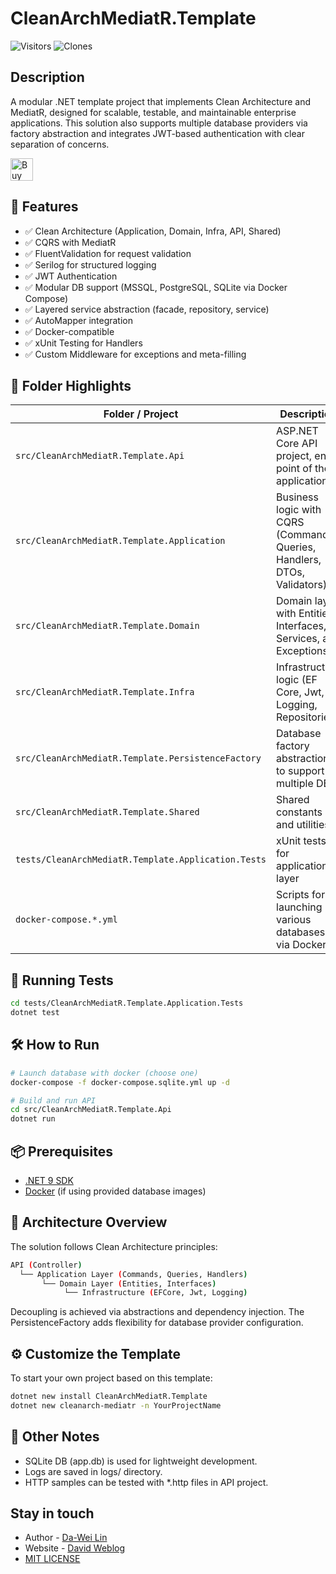 # CleanArchMediatR.Template

![Visitors](https://img.shields.io/badge/visitors-162_total-brightgreen)
![Clones](https://img.shields.io/badge/clones-58_total_37_unique-blue) <!--CLONE-BADGE-->

## Description 

A modular .NET template project that implements Clean Architecture and MediatR, designed for scalable, testable, and maintainable enterprise applications. This solution also supports multiple database providers via factory abstraction and integrates JWT-based authentication with clear separation of concerns.

<a href='https://ko-fi.com/F1F82YR41' target='_blank'><img height='36' style='border:0px;height:36px;' src='https://storage.ko-fi.com/cdn/kofi6.png?v=6' border='0' alt='Buy Me a Coffee at ko-fi.com' /></a>

## 🚀 Features

- ✅ Clean Architecture (Application, Domain, Infra, API, Shared)
- ✅ CQRS with MediatR
- ✅ FluentValidation for request validation
- ✅ Serilog for structured logging
- ✅ JWT Authentication
- ✅ Modular DB support (MSSQL, PostgreSQL, SQLite via Docker Compose)
- ✅ Layered service abstraction (facade, repository, service)
- ✅ AutoMapper integration
- ✅ Docker-compatible
- ✅ xUnit Testing for Handlers
- ✅ Custom Middleware for exceptions and meta-filling

## 🧱 Folder Highlights

| Folder / Project                                    | Description                                                              |
| --------------------------------------------------- | ------------------------------------------------------------------------ |
| `src/CleanArchMediatR.Template.Api`                 | ASP.NET Core API project, entry point of the application                 |
| `src/CleanArchMediatR.Template.Application`         | Business logic with CQRS (Commands, Queries, Handlers, DTOs, Validators) |
| `src/CleanArchMediatR.Template.Domain`              | Domain layer with Entities, Interfaces, Services, and Exceptions         |
| `src/CleanArchMediatR.Template.Infra`               | Infrastructure logic (EF Core, Jwt, Logging, Repositories)               |
| `src/CleanArchMediatR.Template.PersistenceFactory`  | Database factory abstraction to support multiple DBs                     |
| `src/CleanArchMediatR.Template.Shared`              | Shared constants and utilities                                           |
| `tests/CleanArchMediatR.Template.Application.Tests` | xUnit tests for application layer                                        |
| `docker-compose.*.yml`                              | Scripts for launching various databases via Docker                       |

## 🧪 Running Tests

```bash
cd tests/CleanArchMediatR.Template.Application.Tests
dotnet test
```

## 🛠️ How to Run

```bash
# Launch database with docker (choose one)
docker-compose -f docker-compose.sqlite.yml up -d

# Build and run API
cd src/CleanArchMediatR.Template.Api
dotnet run
```

## 📦 Prerequisites

- [.NET 9 SDK](https://dotnet.microsoft.com/en-us/download/dotnet/9.0)
- [Docker](https://www.docker.com/) (if using provided database images)

## 🧠 Architecture Overview

The solution follows Clean Architecture principles:

```bash
API (Controller)
  └── Application Layer (Commands, Queries, Handlers)
       └── Domain Layer (Entities, Interfaces)
            └── Infrastructure (EFCore, Jwt, Logging)
```

Decoupling is achieved via abstractions and dependency injection. The PersistenceFactory adds flexibility for database provider configuration.

## ⚙️ Customize the Template

To start your own project based on this template:

```bash
dotnet new install CleanArchMediatR.Template
dotnet new cleanarch-mediatr -n YourProjectName
```

## 📌 Other Notes

- SQLite DB (app.db) is used for lightweight development.
- Logs are saved in logs/ directory.
- HTTP samples can be tested with *.http files in API project.

## Stay in touch

- Author - [Da-Wei Lin](https://www.linkedin.com/in/da-wei-lin-689a35107/)
- Website - [David Weblog](https://davidskyspace.com/)
- [MIT LICENSE](https://github.com/deadislove/dotnet-CleanArchMediatR-template/blob/main/LICENSE.md)

